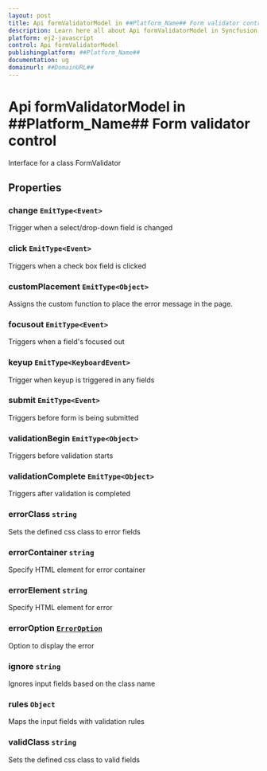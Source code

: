 ```yaml
---
layout: post
title: Api formValidatorModel in ##Platform_Name## Form validator control | Syncfusion
description: Learn here all about Api formValidatorModel in Syncfusion ##Platform_Name## Form validator control of Syncfusion Essential JS 2 and more.
platform: ej2-javascript
control: Api formValidatorModel 
publishingplatform: ##Platform_Name##
documentation: ug
domainurl: ##DomainURL##
---
```


# Api formValidatorModel in ##Platform_Name## Form validator control

Interface for a class FormValidator

## Properties

### change  `EmitType<Event>`

Trigger when a select/drop-down field is changed

### click  `EmitType<Event>`

Triggers when a check box field is clicked

### customPlacement  `EmitType<Object>`

Assigns the custom function to place the error message in the page.

### focusout  `EmitType<Event>`

Triggers when a field's focused  out

### keyup  `EmitType<KeyboardEvent>`

Trigger when keyup is triggered in any fields

### submit  `EmitType<Event>`

Triggers before form is being submitted

### validationBegin  `EmitType<Object>`

Triggers before validation starts

### validationComplete  `EmitType<Object>`

Triggers after validation is completed

### errorClass `string`

Sets the defined css class to error fields

### errorContainer `string`

Specify HTML element for error container

### errorElement `string`

Specify HTML element for error

### errorOption [`ErrorOption`](./api-errorOption.html)

Option to display the error

### ignore `string`

Ignores input fields based on the class name

### rules ``Object``

Maps the input fields with validation rules

### validClass `string`

Sets the defined css class to valid fields
